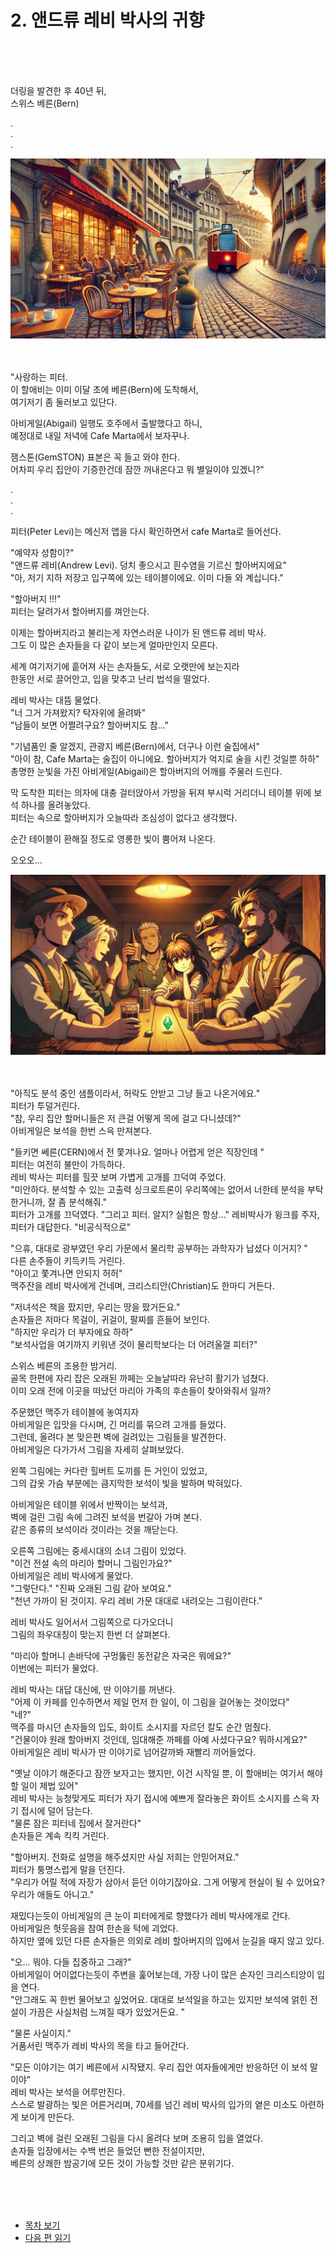 # 2. 앤드류 레비 박사의 귀향 <br>
<br><br><br>

더링을 발견한 후 40년 뒤, <br>
스위스 베른(Bern)<br>

. <br>
. <br>
. <br>

![Bern 시가지](images/ch-0-01-Bern_cafe.webp)
<br><br><br>

"사랑하는 피터. <br>
이 할애비는 이미 이달 초에 베른(Bern)에 도착해서, <br>
여기저기 좀 둘러보고 있단다. <br>

아비게일(Abigail) 일행도 호주에서 출발했다고 하니, <br>
예정대로 내일 저녁에 Cafe Marta에서 보자꾸나. <br>

잼스톤(GemSTON) 표본은 꼭 들고 와야 한다. <br>
어차피 우리 집안이 기증한건데 잠깐 꺼내온다고 뭐 별일이야 있겠니?" <br>

. <br>
. <br>
. <br>

피터(Peter Levi)는 메신저 앱을 다시 확인하면서 cafe Marta로 들어선다. <br>

"예약자 성함이?" <br>
"앤드류 레비(Andrew Levi). 덩치 좋으시고 흰수염을 기르신 할아버지에요" <br>
"아, 저기 지하 저장고 입구쪽에 있는 테이블이에요. 이미 다들 와 계십니다." <br>

"할아버지 !!!" <br>
피터는 달려가서 할아버지를 껴안는다.<br>

이제는 할아버지라고 불리는게 자연스러운 나이가 된 앤드류 레비 박사. <br>
그도 이 많은 손자들을 다 같이 보는게 얼마만인지 모른다. <br>

세계 여기저기에 흩어져 사는 손자들도, 서로 오랫만에 보는지라 <br>
한동안 서로 끌어안고, 입을 맞추고 난리 법석을 떨었다. <br>

레비 박사는 대뜸 물었다.<br>
"너 그거 가져왔지? 탁자위에 올려봐"<br>
"남들이 보면 어쩔려구요? 할아버지도 참..."<br>

"기념품인 줄 알겠지, 관광지 베른(Bern)에서, 더구나 이런 술집에서"<br>
"아이 참, Cafe Marta는 술집이 아니에요. 할아버지가 억지로 술을 시킨 것일뿐 하하" <br>
총명한 눈빛을 가진 아비게일(Abigail)은 할아버지의 어깨를 주물러 드린다. <br>

막 도착한 피터는 의자에 대충 걸터앉아서 가방을 뒤져 부시럭 거리더니 테이블 위에 보석 하나를 올려놓았다. <br>
피터는 속으로 할아버지가 오늘따라 조심성이 없다고 생각했다. <br>

순간 테이블이 환해질 정도로 영롱한 빛이 뿜어져 나온다.<br>

오오오...<br>

![alt text](images/image.png)
<br><br><br>

"아직도 분석 중인 샘플이라서, 허락도 안받고 그냥 들고 나온거에요." <br>
피터가 투덜거린다.<br>
"참, 우리 집안 할머니들은 저 큰걸 어떻게 목에 걸고 다니셨데?"<br>
아비게일은 보석을 한번 스윽 만져본다.<br>

"들키면 쎄른(CERN)에서 전 쫓겨나요. 얼마나 어렵게 얻은 직장인데 "<br> 
피터는 여전히 불만이 가득하다. <br>
레비 박사는 피터를 힐끗 보며 가볍게 고개를 끄덕여 주었다.<br>
"미안하다. 분석할 수 있는 고출력 싱크로트론이 우리쪽에는 없어서 너한테 분석을 부탁한거니까, 잘 좀 분석해줘."<br>
피터가 고개를 끄덕였다. 
"그리고 피터. 알지? 실험은 항상..."
레비박사가 윙크를 주자, 피터가 대답한다.
"비공식적으로"

"으휴, 대대로 광부였던 우리 가문에서 물리학 공부하는 과학자가 납셨다 이거지? "<br>
다른 손주들이 키득키득 거린다.<br>
"아이고 쫓겨나면 안되지 허허"<br>
맥주잔을 레비 박사에게 건네며, 크리스티안(Christian)도 한마디 거든다.<br>

"저녀석은 책을 팠지만, 우리는 땅을 팠거든요."<br>
손자들은 저마다 목걸이, 귀걸이, 팔찌를 흔들어 보인다.<br>
"하지만 우리가 더 부자에요 하하" <br>
"보석사업을 여기까지 키워낸 것이 물리학보다는 더 어려울껄 피터?"<br>

스위스 베른의 조용한 밤거리.<br>
골목 한편에 자리 잡은 오래된 까페는 오늘날따라 유난히 활기가 넘쳤다.<br>
이미 오래 전에 이곳을 떠났던 마리아 가족의 후손들이 찾아와줘서 일까? <br>

주문했던 맥주가 테이블에 놓여지자 <br>
아비게일은 입맛을 다시며, 긴 머리를 묶으려 고개를 들었다. <br>
그런데, 올려다 본 맞은편 벽에 걸려있는 그림들을 발견한다.<br>
아비게일은 다가가서 그림을 자세히 살펴보았다.<br>

왼쪽 그림에는 커다란 힐버트 도끼를 든 거인이 있었고, <br>
그의 갑옷 가슴 부분에는 큼지막한 보석이 빛을 발하며 박혀있다.<br>

아비게일은 테이블 위에서 반짝이는 보석과, <br>
벽에 걸린 그림 속에 그려진 보석을 번갈아 가며 본다. <br>
같은 종류의 보석이라 것이라는 것을 깨닫는다. <br>

오른쪽 그림에는 중세시대의 소녀 그림이 있었다.<br>
"이건 전설 속의 마리아 할머니 그림인가요?"<br>
아비게일은 레비 박사에게 물었다.<br>
"그렇단다."
"진짜 오래된 그림 같아 보여요." <br>
"천년 가까이 된 것이지. 우리 레비 가문 대대로 내려오는 그림이란다."<br>

레비 박사도 일어서서 그림쪽으로 다가오더니 <br> 
그림의 좌우대칭이 맞는지 한번 더 살펴본다. <br>

"마리아 할머니 손바닥에 구멍뚫린 동전같은 자국은 뭐에요?"<br>
이번에는 피터가 물었다. <br>

레비 박사는 대답 대신에, 딴 이야기를 꺼낸다. <br>
"어제 이 카페를 인수하면서 제일 먼저 한 일이, 이 그림을 걸어놓는 것이었다" <br>
"네?" <br>
맥주를 마시던 손자들의 입도, 화이트 소시지를 자르던 칼도 순간 멈췄다.<br>
"건물이야 원래 할아버지 것인데, 임대해준 까페를 아예 사셨다구요? 뭐하시게요?" <br> 
아비게일은 레비 박사가 딴 이야기로 넘어갈까봐 재빨리 끼어들었다.<br>

"옛날 이야기 해준다고 잠깐 보자고는 했지만, 이건 시작일 뿐, 이 할애비는 여기서 해야할 일이 제법 있어" <br>
레비 박사는 능청맞게도 피터가 자기 접시에 예쁘게 잘라놓은 화이트 소시지를 스윽 자기 접시에 덜어 담는다. <br>
"물론 잠은 피터네 집에서 잘거란다" <br>
손자들은 계속 킥킥 거린다.<br>

"할아버지. 전화로 설명을 해주셨지만 사실 저희는 안믿어져요." <br>
피터가 퉁명스럽게 말을 던진다.<br>
"우리가 어릴 적에 자장가 삼아서 듣던 이야기잖아요. 그게 어떻게 현실이 될 수 있어요? 우리가 애들도 아니고."<br>

재밌다는듯이 아비게일의 큰 눈이 피터에게로 향했다가 레비 박사에개로 간다. <br>
아비게일은 헛웃음을 참여 한손을 턱에 괴었다. <br>
하지만 옆에 있던 다른 손자들은 의외로 레비 할아버지의 입에서 눈길을 때지 않고 있다.<br>

"오... 뭐야. 다들 집중하고 그래?" <br>
아비게일이 어이없다는듯이 주변을 훑어보는데, 가장 나이 많은 손자인 크리스티앙이 입을 연다.<br>
"안그래도 꼭 한번 물어보고 싶었어요. 대대로 보석일을 하고는 있지만 보석에 얽힌 전설이 가끔은 사실처럼 느껴질 때가 있었거든요. "<br>

"물론 사실이지." <br>
거품서린 맥주가 레비 박사의 목을 타고 들어간다.<br>

"모든 이야기는 여기 베른에서 시작됐지. 우리 집안 여자들에게만 반응하던 이 보석 말이야"<br>
레비 박사는 보석을 어루만진다. <br>
스스로 발광하는 빛은 어른거리며, 70세를 넘긴 레비 박사의 입가의 옅은 미소도 아련하게 보이게 만든다. <br>

그리고 벽에 걸린 오래된 그림을 다시 올려다 보며 조용히 입을 열었다. <br>
손자들 입장에서는 수백 번은 들었던 뻔한 전설이지만, <br>
베른의 상쾌한 밤공기에 모든 것이 가능할 것만 같은 분위기다. <br>

<br><br><br>

* [목차 보기](content_kr.md) <br>
* [다음 편 읽기](1-01_(KR)maria_1.md)